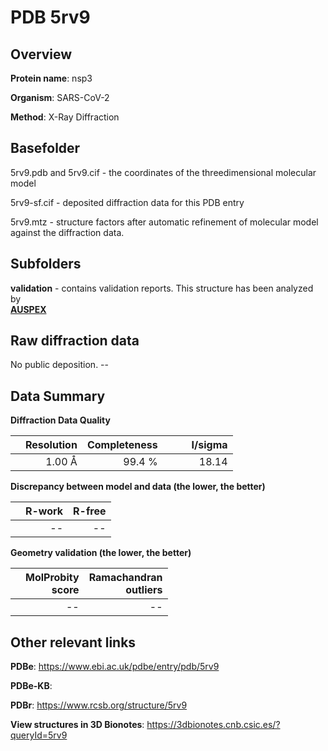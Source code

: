 # PDB 5rv9

## Overview

**Protein name**: nsp3

**Organism**: SARS-CoV-2

**Method**: X-Ray Diffraction



## Basefolder

5rv9.pdb and 5rv9.cif - the coordinates of the threedimensional molecular model

5rv9-sf.cif - deposited diffraction data for this PDB entry

5rv9.mtz - structure factors after automatic refinement of molecular model against the diffraction data.

## Subfolders





**validation** - contains validation reports. This structure has been analyzed by <br>[**AUSPEX**](https://github.com/thorn-lab/coronavirus_structural_task_force/tree/master/pdb/nsp3/SARS-CoV-2/5rv9/validation/auspex)     



## Raw diffraction data

No public deposition. --<br> 

## Data Summary
**Diffraction Data Quality**

|   | Resolution | Completeness| I/sigma |
|---|-------------:|----------------:|--------------:|
|   |1.00 Å|99.4  %|<img width=50/>18.14|

**Discrepancy between model and data (the lower, the better)**

|   | **R-work**| **R-free**   
|---|-------------:|----------------:|           
||--|--|

**Geometry validation (the lower, the better)**

|   |**MolProbity<br>score**| **Ramachandran<br>outliers** 
|---|-------------:|----------------:|
||--|--|

 

 



## Other relevant links 
**PDBe**:  https://www.ebi.ac.uk/pdbe/entry/pdb/5rv9

**PDBe-KB**:  
 
**PDBr**: https://www.rcsb.org/structure/5rv9 

**View structures in 3D Bionotes**: https://3dbionotes.cnb.csic.es/?queryId=5rv9

